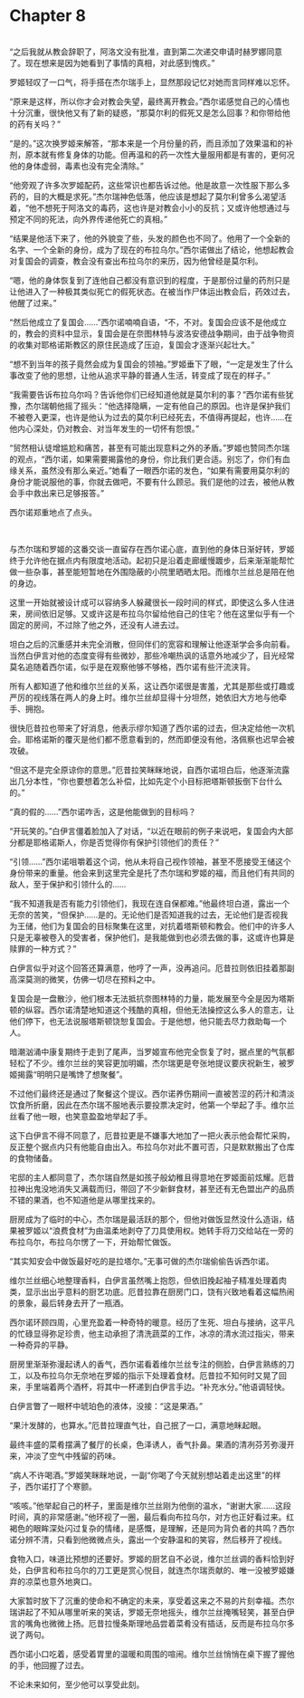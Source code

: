 # Chapter 8

<br>
“之后我就从教会辞职了，阿洛文没有批准，直到第二次递交申请时赫罗娜同意了。现在想来是因为她看到了事情的真相，对此感到愧疚。”

罗姬轻叹了一口气，将手搭在杰尔瑞手上，显然那段记忆对她而言同样难以忘怀。

“原来是这样，所以你才会对教会失望，最终离开教会。”西尔诺感觉自己的心情也十分沉重，很快他又有了新的疑惑，“那莫尔利的假死又是怎么回事？和你带给他的药有关吗？”

“是的。”这次换罗姬来解答，“那本来是一个月份量的药，而且添加了效果温和的补剂，原本就有修复身体的功能。但再温和的药一次性大量服用都是有害的，更何况他的身体虚弱，毒素也没有完全清除。”

“他旁观了许多次罗姬配药，这些常识也都告诉过他。他是故意一次性服下那么多药的，目的大概是求死。”杰尔瑞神色低落，他应该是想起了莫尔利曾多么渴望活着，“他不想死于阿洛文的毒药，这也许是对教会小小的反抗；又或许他想通过与预定不同的死法，向外界传递他死亡的真相。”

“结果是他活下来了，他的外貌变了些，头发的颜色也不同了。他用了一个全新的名字、一个全新的身份，成为了现在的布拉乌尔。”西尔诺做出了结论，他想起教会对复国会的调查，教会没有查出布拉乌尔的来历，因为他曾经是莫尔利。

“嗯，他的身体恢复到了连他自己都没有意识到的程度，于是那份过量的药剂只是让他进入了一种极其类似死亡的假死状态。在被当作尸体运出教会后，药效过去，他醒了过来。”

“然后他成立了复国会……”西尔诺喃喃自语，“不，不对。复国会应该不是他成立的，教会的资料中显示，复国会是在奈图林特与波洛安德战争期间，由于战争物资的收集对耶格诺斯教区的原住民造成了压迫，复国会才逐渐兴起壮大。”

“想不到当年的孩子竟然会成为复国会的领袖。”罗姬垂下了眼，“一定是发生了什么事改变了他的思想，让他从追求平静的普通人生活，转变成了现在的样子。”

“我需要告诉布拉乌尔吗？告诉他你们已经知道他就是莫尔利的事？”西尔诺有些犹豫，杰尔瑞朝他摇了摇头：“他选择隐瞒，一定有他自己的原因。也许是保护我们不被卷入更深，也许是他认为过去的莫尔利已经死去，不值得再提起，也许……在他内心深处，仍对教会、对当年发生的一切怀有怨恨。”

“贸然相认徒增尴尬和痛苦，甚至有可能出现意料之外的矛盾。”罗姬也赞同杰尔瑞的观点，“西尔诺，如果需要揭露他的身份，你比我们更合适。别忘了，你们有血缘关系，虽然没有那么亲近。”她看了一眼西尔诺的发色，“如果有需要用莫尔利的身份才能说服他的事，你就去做吧，不要有什么顾忌。我们是他的过去，被他从教会手中救出来已足够报答。”

西尔诺郑重地点了点头。

<br>

与杰尔瑞和罗姬的这番交谈一直留存在西尔诺心底，直到他的身体日渐好转，罗姬终于允许他在据点内有限度地活动。起初只是沿着走廊缓慢踱步，后来渐渐能帮忙做一些杂事，甚至能短暂地在外围隐蔽的小院里晒晒太阳。而维尔兰丝总是陪在他的身边。

这里一开始就被设计成可以容纳多人躲藏很长一段时间的样式，即使这么多人住进来，房间依旧足够。又或许这是布拉乌尔留给他自己的住宅？他在这里似乎有一个固定的房间，不过除了他之外，还没有人进去过。

坦白之后的沉重感并未完全消散，但同伴们的宽容和理解让他逐渐学会多向前看。当然白伊言对他的态度变得有些微妙，那些冷嘲热讽的话意外地减少了，目光经常莫名追随着西尔诺，似乎是在观察他够不够格，西尔诺有些汗流浃背。

所有人都知道了他和维尔兰丝的关系，这让西尔诺很是害羞，尤其是那些或打趣或严厉的视线落在两人的身上时。维尔兰丝却显得十分坦然，她依旧大方地与他牵手、拥抱。

很快厄昔拉也带来了好消息，他表示缪尔知道了西尔诺的过去，但决定给他一次机会。耶格诺斯的覆灭是他们都不愿意看到的，然而即便没有他，洛佩察也迟早会被攻破。

“但这不是完全原谅你的意思。”厄昔拉笑眯眯地说，自西尔诺坦白后，他逐渐流露出几分本性，“你也要想着怎么补偿，比如先定个小目标把塔斯顿扳倒下台什么的。”

“真的假的……”西尔诺咋舌，这是他能做到的目标吗？

“开玩笑的。”白伊言僵着脸加入了对话，“以近在眼前的例子来说吧，复国会内大部分都是耶格诺斯人，你是否觉得你有保护引领他们的责任？”

“引领……”西尔诺咀嚼着这个词，他从未将自己视作领袖，甚至不愿接受王储这个身份带来的重量。他会来到这里完全是托了杰尔瑞和罗姬的福，而且他们有共同的敌人，至于保护和引领什么的……

“我不知道我是否有能力引领他们，我现在连自保都难。”他最终坦白道，露出一个无奈的苦笑，“但保护……是的。无论他们是否知道我的过去，无论他们是否视我为王储，他们为复国会的目标聚集在这里，对抗着塔斯顿和教会。他们中的许多人只是无辜被卷入的受害者，保护他们，是我能做到也必须去做的事，这或许也算是赎罪的一种方式？”

白伊言似乎对这个回答还算满意，他哼了一声，没再追问。厄昔拉则依旧挂着那副高深莫测的微笑，仿佛一切尽在预料之中。

复国会是一盘散沙，他们根本无法抵抗奈图林特的力量，能发展至今全是因为塔斯顿的纵容。西尔诺清楚地知道这个残酷的真相，但他无法操控这么多人的意志，让他们停下，也无法说服塔斯顿饶恕复国会。于是他想，他只能去尽力救助每一个人。

暗潮汹涌中康复期终于走到了尾声，当罗姬宣布他完全恢复了时，据点里的气氛都轻松了不少。维尔兰丝的笑容更加明媚，杰尔瑞更是夸张地提议要庆祝新生，被罗姬揭露“明明只是嘴馋了想聚餐”。

不过他们最终还是通过了聚餐这个提议。西尔诺养伤期间一直被苦涩的药汁和清淡饮食所折磨，因此在杰尔瑞不服地表示要投票决定时，他第一个举起了手。维尔兰丝看了他一眼，也笑意盈盈地举起了手。

这下白伊言不得不同意了，厄昔拉更是不嫌事大地加了一把火表示他会帮忙采购，反正整个据点内只有他能自由出入。布拉乌尔对此不置可否，只是默默搬出了仓库的食物储备。

宅邸的主人都同意了，杰尔瑞自然是如孩子般幼稚且得意地在罗姬面前炫耀。厄昔拉神出鬼没地消失又满载而归，带回了不少新鲜食材，甚至还有无色盟出产的品质不错的果酒，也不知道他是从哪里找来的。

厨房成为了临时的中心，杰尔瑞是最活跃的那个，但他对做饭显然没什么造诣，结果被罗姬以“浪费食材”为由温柔地剥夺了刀具使用权。她转手将刀交给站在一旁的布拉乌尔，布拉乌尔愣了一下，开始帮忙做饭。

“其实知安会中做饭最好吃的是拉塔尔。”无事可做的杰尔瑞偷偷告诉西尔诺。

维尔兰丝细心地整理香料，白伊言虽然嘴上抱怨，但依旧挽起袖子精准处理着肉类，显示出出乎意料的厨艺功底。厄昔拉靠在厨房门口，饶有兴致地看着这幅热闹的景象，最后转身去开了一瓶酒。

西尔诺环顾四周，心里充盈着一种奇特的暖意。经历了生死、坦白与接纳，这平凡的忙碌显得弥足珍贵，他主动承担了清洗蔬菜的工作，冰凉的清水流过指尖，带来一种奇异的平静。

厨房里渐渐弥漫起诱人的香气，西尔诺看着维尔兰丝专注的侧脸，白伊言熟练的刀工，以及布拉乌尔无奈地在罗姬的指示下处理着食材。厄昔拉不知何时又晃了回来，手里端着两个酒杯，将其中一杯递到白伊言手边。“补充水分。”他语调轻快。

白伊言瞥了一眼杯中琥珀色的液体，没接：“这是果酒。”

“果汁发酵的，也算水。”厄昔拉理直气壮，自己抿了一口，满意地眯起眼。

最终丰盛的菜肴摆满了餐厅的长桌，色泽诱人，香气扑鼻。果酒的清冽芬芳弥漫开来，冲淡了空气中残留的药味。

“病人不许喝酒。”罗姬笑眯眯地说，一副“你喝了今天就别想站着走出这里”的样子，西尔诺打了个寒颤。

“咳咳。”他举起自己的杯子，里面是维尔兰丝刚为他倒的温水，“谢谢大家……这段时间，真的非常感谢。”他环视了一圈，最后看向布拉乌尔，对方也正好看过来。红褐色的眼眸深处闪过复杂的情绪，是感慨，是理解，还是同为背负者的共鸣？西尔诺分辨不清，只看到他微微点头，露出一个安静温和的笑容，然后移开了视线。

食物入口，味道比预想的还要好。罗姬的厨艺自不必说，维尔兰丝调的香料恰到好处，白伊言和布拉乌尔的刀工更是赏心悦目，就连杰尔瑞贡献的、唯一没被罗姬嫌弃的凉菜也意外地爽口。

大家暂时放下了沉重的使命和不确定的未来，享受着这来之不易的片刻幸福。杰尔瑞讲起了不知从哪里听来的笑话，罗姬无奈地摇头，维尔兰丝掩嘴轻笑，甚至白伊言的嘴角也微微上扬。厄昔拉慢条斯理地品尝着菜肴没有插话，反而是布拉乌尔多说了两句。

西尔诺小口吃着，感受着胃里的温暖和周围的喧闹。维尔兰丝悄悄在桌下握了握他的手，他回握了过去。

不论未来如何，至少他可以享受此刻。
